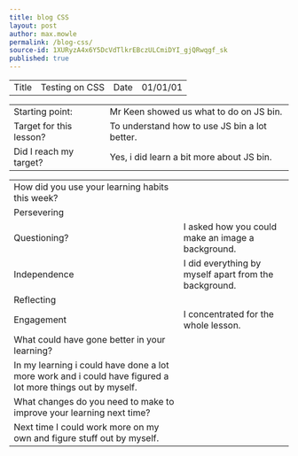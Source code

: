 ```yaml
---
title: blog CSS
layout: post
author: max.mowle
permalink: /blog-css/
source-id: 1XURyzA4x6Y5DcVdTlkrEBczULCmiDYI_gjQRwqgf_sk
published: true
---
```

<table>
  <tr>
    <td>Title</td>
    <td>Testing on CSS</td>
    <td>Date</td>
    <td>01/01/01</td>
  </tr>
</table>


<table>
  <tr>
    <td>Starting point:</td>
    <td>Mr Keen showed us what to do on JS bin.</td>
  </tr>
  <tr>
    <td>Target for this lesson?</td>
    <td>To understand how to use JS bin a lot better.</td>
  </tr>
  <tr>
    <td>Did I reach my target? </td>
    <td>Yes, i did learn a bit more about JS bin.</td>
  </tr>
</table>


<table>
  <tr>
    <td>How did you use your learning habits this week?</td>
    <td></td>
  </tr>
  <tr>
    <td>Persevering</td>
    <td></td>
  </tr>
  <tr>
    <td>Questioning?</td>
    <td>I asked how you could make an image a background.</td>
  </tr>
  <tr>
    <td>Independence</td>
    <td>I did everything by myself apart from the background.</td>
  </tr>
  <tr>
    <td>Reflecting</td>
    <td></td>
  </tr>
  <tr>
    <td>Engagement</td>
    <td>I concentrated for the whole lesson.</td>
  </tr>
  <tr>
    <td>What could have gone better in your learning?</td>
    <td></td>
  </tr>
  <tr>
    <td>In my learning i could have done a lot more work and i could have figured a lot more things out by myself.</td>
    <td></td>
  </tr>
  <tr>
    <td>What changes do you need to make to improve your learning next time?</td>
    <td></td>
  </tr>
  <tr>
    <td>Next time I could work more on my own and figure stuff out by myself. </td>
    <td></td>
  </tr>
</table>


